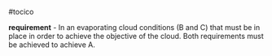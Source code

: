 #tocico

<b>requirement</b> - In an evaporating cloud conditions (B and C) that must be in place in order to achieve the objective of the cloud.  Both requirements must be achieved to achieve A.



